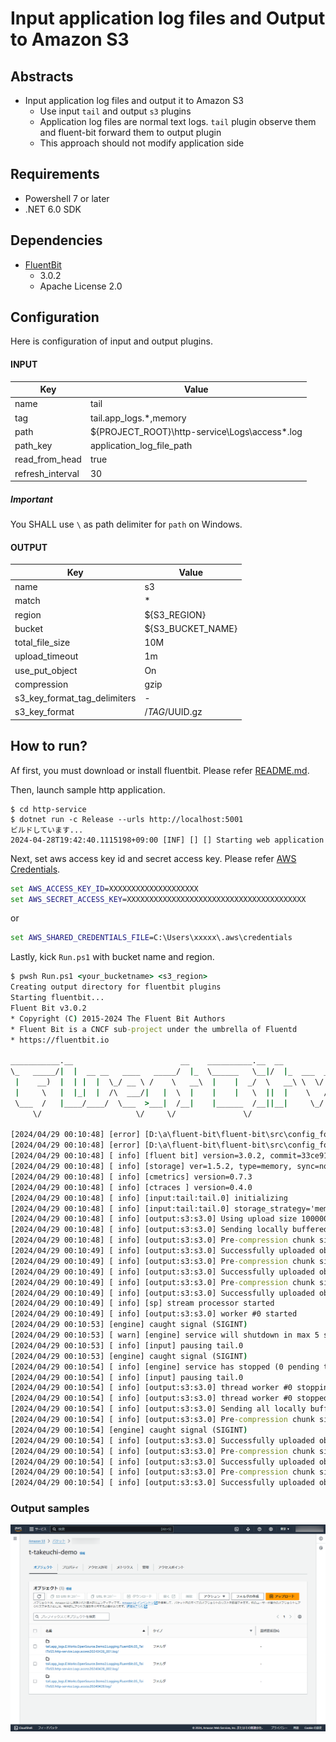 # Input application log files and Output to Amazon S3

## Abstracts

* Input application log files and output it to Amazon S3
  * Use input `tail` and output `s3` plugins
  * Application log files are normal text logs. `tail` plugin observe them and fluent-bit forward them to output plugin
  * This approach should not modify application side

## Requirements

* Powershell 7 or later
* .NET 6.0 SDK

## Dependencies

* [FluentBit](https://fluentbit.io/)
  * 3.0.2
  * Apache License 2.0

## Configuration

Here is configuration of input and output plugins.

#### INPUT

|Key|Value|
|---|---|
|name|tail|
|tag|tail.app_logs.*,memory|
|path|${PROJECT_ROOT}\http-service\Logs\access*.log|
|path_key|application_log_file_path|
|read_from_head|true|
|refresh_interval|30|

##### Important

You SHALL use `\` as path delimiter for `path` on Windows.

#### OUTPUT

|Key|Value|
|---|---|
|name|s3|
|match|*|
|region|${S3_REGION}|
|bucket|${S3_BUCKET_NAME}|
|total_file_size|10M|
|upload_timeout|1m|
|use_put_object|On|
|compression|gzip|
|s3_key_format_tag_delimiters|-|
|s3_key_format|/$TAG/%Y/%m/%d/%H/%M/%S/$UUID.gz|

## How to run?

Af first, you must download or install fluentbit.
Please refer [README.md](../00_GetStarted/README.md).

Then, launch sample http application.

````shell
$ cd http-service
$ dotnet run -c Release --urls http://localhost:5001
ビルドしています...
2024-04-28T19:42:40.1115198+09:00 [INF] [] [] Starting web application
````

Next, set aws access key id and secret access key.
Please refer [AWS Credentials](https://github.com/fluent/fluent-bit-docs/blob/master/administration/aws-credentials.md).

````bat
set AWS_ACCESS_KEY_ID=XXXXXXXXXXXXXXXXXXXX
set AWS_SECRET_ACCESS_KEY=XXXXXXXXXXXXXXXXXXXXXXXXXXXXXXXXXXXXXXXX
````

or 

````bat
set AWS_SHARED_CREDENTIALS_FILE=C:\Users\xxxxx\.aws\credentials
````

Lastly, kick `Run.ps1` with bucket name and region.

````bat
$ pwsh Run.ps1 <your_bucketname> <s3_region>
Creating output directory for fluentbit plugins
Starting fluentbit...
Fluent Bit v3.0.2
* Copyright (C) 2015-2024 The Fluent Bit Authors
* Fluent Bit is a CNCF sub-project under the umbrella of Fluentd
* https://fluentbit.io

___________.__                        __    __________.__  __          ________
\_   _____/|  |  __ __   ____   _____/  |_  \______   \__|/  |_  ___  _\_____  \
 |    __)  |  | |  |  \_/ __ \ /    \   __\  |    |  _/  \   __\ \  \/ / _(__  <
 |     \   |  |_|  |  /\  ___/|   |  \  |    |    |   \  ||  |    \   / /       \
 \___  /   |____/____/  \___  >___|  /__|    |______  /__||__|     \_/ /______  /
     \/                     \/     \/               \/                        \/

[2024/04/29 00:10:48] [error] [D:\a\fluent-bit\fluent-bit\src\config_format\flb_cf_fluentbit.c:458 errno=2] No such file or directory
[2024/04/29 00:10:48] [error] [D:\a\fluent-bit\fluent-bit\src\config_format\flb_cf_fluentbit.c:458 errno=2] No such file or directory
[2024/04/29 00:10:48] [ info] [fluent bit] version=3.0.2, commit=33ce918351, pid=20124
[2024/04/29 00:10:48] [ info] [storage] ver=1.5.2, type=memory, sync=normal, checksum=off, max_chunks_up=128
[2024/04/29 00:10:48] [ info] [cmetrics] version=0.7.3
[2024/04/29 00:10:48] [ info] [ctraces ] version=0.4.0
[2024/04/29 00:10:48] [ info] [input:tail:tail.0] initializing
[2024/04/29 00:10:48] [ info] [input:tail:tail.0] storage_strategy='memory' (memory only)
[2024/04/29 00:10:48] [ info] [output:s3:s3.0] Using upload size 10000000 bytes
[2024/04/29 00:10:48] [ info] [output:s3:s3.0] Sending locally buffered data from previous executions to S3; buffer=/tmp/fluent-bit/s3/t-takeuchi-demo
[2024/04/29 00:10:48] [ info] [output:s3:s3.0] Pre-compression chunk size is 2118, After compression, chunk is 427 bytes
[2024/04/29 00:10:49] [ info] [output:s3:s3.0] Successfully uploaded object /tail.app_logs.E.Works.OpenSource.Demo2.Logging.FluentBit.05_TailToS3.http-service.Logs.access20240428.log/2024/04/28/15/10/48/mKQ8nMFL.gz
[2024/04/29 00:10:49] [ info] [output:s3:s3.0] Pre-compression chunk size is 2489, After compression, chunk is 431 bytes
[2024/04/29 00:10:49] [ info] [output:s3:s3.0] Successfully uploaded object /tail.app_logs.E.Works.OpenSource.Demo2.Logging.FluentBit.05_TailToS3.http-service.Logs.access20240428_001.log/2024/04/28/15/10/48/y5KN1JZ3.gz
[2024/04/29 00:10:49] [ info] [output:s3:s3.0] Pre-compression chunk size is 1789, After compression, chunk is 395 bytes
[2024/04/29 00:10:49] [ info] [output:s3:s3.0] Successfully uploaded object /tail.app_logs.E.Works.OpenSource.Demo2.Logging.FluentBit.05_TailToS3.http-service.Logs.access20240428_002.log/2024/04/28/15/10/48/N7T3XiBA.gz
[2024/04/29 00:10:49] [ info] [sp] stream processor started
[2024/04/29 00:10:49] [ info] [output:s3:s3.0] worker #0 started
[2024/04/29 00:10:53] [engine] caught signal (SIGINT)
[2024/04/29 00:10:53] [ warn] [engine] service will shutdown in max 5 seconds
[2024/04/29 00:10:53] [ info] [input] pausing tail.0
[2024/04/29 00:10:53] [engine] caught signal (SIGINT)
[2024/04/29 00:10:54] [ info] [engine] service has stopped (0 pending tasks)
[2024/04/29 00:10:54] [ info] [input] pausing tail.0
[2024/04/29 00:10:54] [ info] [output:s3:s3.0] thread worker #0 stopping...
[2024/04/29 00:10:54] [ info] [output:s3:s3.0] thread worker #0 stopped
[2024/04/29 00:10:54] [ info] [output:s3:s3.0] Sending all locally buffered data to S3
[2024/04/29 00:10:54] [ info] [output:s3:s3.0] Pre-compression chunk size is 2118, After compression, chunk is 427 bytes
[2024/04/29 00:10:54] [engine] caught signal (SIGINT)
[2024/04/29 00:10:54] [ info] [output:s3:s3.0] Successfully uploaded object /tail.app_logs.E.Works.OpenSource.Demo2.Logging.FluentBit.05_TailToS3.http-service.Logs.access20240428.log/2024/04/28/15/10/50/F1aX3G0x.gz
[2024/04/29 00:10:54] [ info] [output:s3:s3.0] Pre-compression chunk size is 2489, After compression, chunk is 434 bytes
[2024/04/29 00:10:54] [ info] [output:s3:s3.0] Successfully uploaded object /tail.app_logs.E.Works.OpenSource.Demo2.Logging.FluentBit.05_TailToS3.http-service.Logs.access20240428_001.log/2024/04/28/15/10/50/eLTKTeRc.gz
[2024/04/29 00:10:54] [ info] [output:s3:s3.0] Pre-compression chunk size is 1789, After compression, chunk is 395 bytes
[2024/04/29 00:10:54] [ info] [output:s3:s3.0] Successfully uploaded object /tail.app_logs.E.Works.OpenSource.Demo2.Logging.FluentBit.05_TailToS3.http-service.Logs.access20240428_002.log/2024/04/28/15/10/50/L9x23dTm.gz
````

### Output samples

<img src="./images/s3.png" />